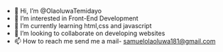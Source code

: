 - 👋 Hi, I’m @OlaoluwaTemidayo
- 👀 I’m interested in Front-End Development
- 🌱 I’m currently learning html,css and javascript
- 💞️ I’m looking to collaborate on developing websites
- 📫 How to reach me send me a mail- samuelolaoluwa181@gmail.com

<!---
OlaoluwaTemidayo/OlaoluwaTemidayo is a ✨ special ✨ repository because its `README.md` (this file) appears on your GitHub profile.
You can click the Preview link to take a look at your changes.
--->
